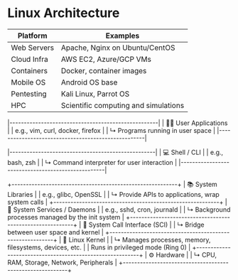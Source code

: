 # Linux Architecture



| Platform | Examples |
|----------|----------|
| Web Servers | Apache, Nginx on Ubuntu/CentOS |
| Cloud Infra | AWS EC2, Azure/GCP VMs |
| Containers | Docker, container images |
| Mobile OS | Android OS base |
| Pentesting | Kali Linux, Parrot OS |
| HPC | Scientific computing and simulations |

|----------------------------------------------------|
| 🧑‍💻 User Applications                              |
| e.g., vim, curl, docker, firefox                   |
| ↳ Programs running in user space                   |
|----------------------------------------------------|

|---------------------------------------------------|
| 💻 Shell / CLI                                   | 
| e.g., bash, zsh                                  |
| ↳ Command interpreter for user interaction        |
|---------------------------------------------------|

+----------------------------------------------------------+
| 📚 System Libraries                                       |
| e.g., glibc, OpenSSL                                      |
| ↳ Provide APIs to applications, wrap system calls        |
+----------------------------------------------------------+
| 👤 System Services / Daemons                              |
| e.g., sshd, cron, journald                                |
| ↳ Background processes managed by the init system        |
+----------------------------------------------------------+
| 🧰 System Call Interface (SCI)                            |
| ↳ Bridge between user space and kernel                   |
+----------------------------------------------------------+
| 🧠 Linux Kernel                                           |
| ↳ Manages processes, memory, filesystems, devices, etc.  |
| Runs in privileged mode (Ring 0)                         |
+----------------------------------------------------------+
| ⚙️ Hardware                                               |
| ↳ CPU, RAM, Storage, Network, Peripherals                |
+----------------------------------------------------------+
